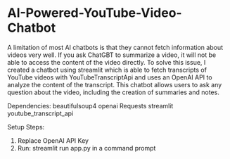 # AI-Powered-YouTube-Video-Chatbot

A limitation of most AI chatbots is that they cannot fetch information about videos very well. If you ask ChatGBT to summarize a video, it will not be able to access the content of the video directly. To solve this issue, I created a chatbot using streamlit which is able to fetch transcripts of YouTube videos with YouTubeTranscriptApi and uses an OpenAI API to analyze the content of the transcript. This chatbot allows users to ask any question about the video, including the creation of summaries and notes.

Dependencies: 
beautifulsoup4 
openai 
Requests 
streamlit 
youtube_transcript_api 

Setup Steps: 
1. Replace OpenAI API Key
2. Run: streamlit run app.py in a command prompt

